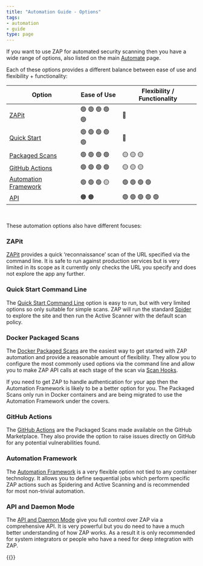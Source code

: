 ```yaml
---
title: "Automation Guide - Options"
tags: 
- automation
- guide
type: page
---
```


If you want to use ZAP for automated security scanning then you have a wide range of options, also listed on the main 
[Automate](/docs/automate/) page.

Each of these options provides a different balance between ease of use and flexibility + functionality:

| Option                                        | Ease of Use     | Flexibility / Functionality     |
|-----------------------------------------------|-----------------|-----------------|
| [ZAPit](#zapit)                               | 🟢 🟢 🟢 🟢 🟢 | 🔴              |
| [Quick Start](#quick-start-command-line)      | 🟢 🟢 🟢 🟢 🟢 | 🔴              |
| [Packaged Scans](#docker-packaged-scans)      | 🟢 🟢 🟢 🟢    | 🟡 🟡 🟡        |
| [GitHub Actions](#github-actions)             | 🟢 🟢 🟢 🟢    | 🟡 🟡 🟡        |
| [Automation Framework](#automation-framework) | 🟢 🟢 🟢 🟡    | 🟢 🟢 🟢 🟢     |
| [API](#api-and-daemon-mode)                   | 🟠 🟠          | 🟢 🟢 🟢 🟢 🟢 |

&nbsp;

These automation options also have different focuses:

### ZAPit

[ZAPit](/blog/2023-10-18-zapit/) provides a quick ‘reconnaissance’ scan of the URL specified via the command line. 
It is safe to run against production services but is very limited in its scope as it currently only checks the 
URL you specify and does not explore the app any further.

### Quick Start Command Line

The [Quick Start Command Line](/docs/desktop/addons/quick-start/cmdline/) option is easy to run, but with very limited options so only suitable for simple scans.
ZAP will run the standard [Spider](/docs/desktop/addons/spider/) to explore the site and then run the Active Scanner with the default scan policy.

### Docker Packaged Scans
The [Docker Packaged Scans](/docs/docker/) are the easiest way to get started with ZAP automation and provide a reasonable amount of flexibility.
They allow you to configure the most commonly used options via the command line and allow you to make ZAP API calls at each stage of the scan via [Scan Hooks](/docs/docker/scan-hooks/).

If you need to get ZAP to handle authentication for your app then the Automation Framework is likely to be a better option for you.
The Packaged Scans only run in Docker containers and are being migrated to use the Automation Framework under the covers.

### GitHub Actions
The [GitHub Actions](https://github.com/marketplace?query=zap&verification=verified_creator) are the Packaged Scans 
made available on the GitHub Marketplace.
They also provide the option to raise issues directly on GitHub for any potential vulnerabilities found.

### Automation Framework
The [Automation Framework](/docs/automate/automation-framework/) is a very flexible option not tied to any container technology.
It allows you to define sequential jobs which perform specific ZAP actions such as Spidering and Active Scanning
and is recommended for most non-trivial automation.

### API and Daemon Mode
The [API and Daemon Mode](/docs/api/) give you full control over ZAP via a comprehensive API.
It is very powerful but you do need to have a much better understanding of how ZAP works.
As a result it is only recommended for system integrators or people who have a need for deep integration with ZAP.

{{<prevnext nextUrl="../exploring-your-app/" nextTitle="Exploring Your App">}}

